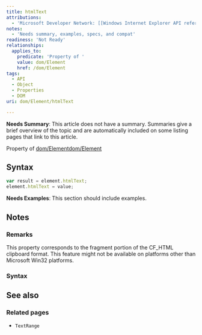 ```yaml
---
title: htmlText
attributions:
  - 'Microsoft Developer Network: [[Windows Internet Explorer API reference](http://msdn.microsoft.com/en-us/library/ie/hh828809%28v=vs.85%29.aspx) Article]'
notes:
  - 'Needs summary, examples, specs, and compat'
readiness: 'Not Ready'
relationships:
  applies_to:
    predicate: 'Property of '
    value: dom/Element
    href: /dom/Element
tags:
  - API
  - Object
  - Properties
  - DOM
uri: dom/Element/htmlText

---
```

**Needs Summary**: This article does not have a summary. Summaries give a brief overview of the topic and are automatically included on some listing pages that link to this article.

Property of [dom/Element](/dom/Element)[dom/Element](/dom/Element)

## Syntax

``` js
var result = element.htmlText;
element.htmlText = value;
```

**Needs Examples**: This section should include examples.

## Notes

### Remarks

This property corresponds to the fragment portion of the CF\_HTML clipboard format. This feature might not be available on platforms other than Microsoft Win32 platforms.

### Syntax

## See also

### Related pages

-   `TextRange`
